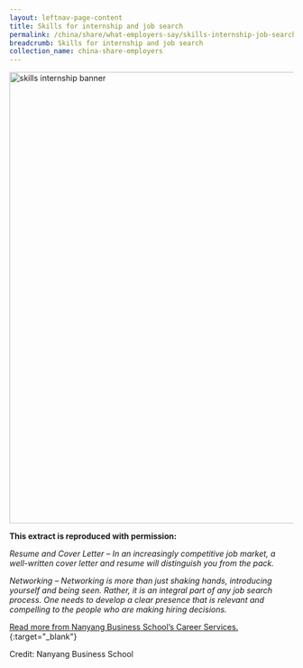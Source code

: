 ```yaml
---
layout: leftnav-page-content
title: Skills for internship and job search
permalink: /china/share/what-employers-say/skills-internship-job-search/
breadcrumb: Skills for internship and job search
collection_name: china-share-employers
---
```


<img src="\images\asean-employers\Skills-for-internship.jpg" alt="skills internship banner" style="width:800px;" />

**This extract is reproduced with permission:**

*Resume and Cover Letter – In an increasingly competitive job market, a well-written cover letter and resume will distinguish you from the pack.*

*Networking – Networking is more than just shaking hands, introducing yourself and being seen. Rather, it is an integral part of any job search process. One needs to develop a clear presence that is relevant and compelling to the people who are making hiring decisions.*

[Read more from Nanyang Business School’s Career Services.](http://www.nbs.ntu.edu.sg/Programmes/Undergraduate/CareerServices/Pages/Career-Services.aspx#Skills){:target="_blank"}

Credit: Nanyang Business School